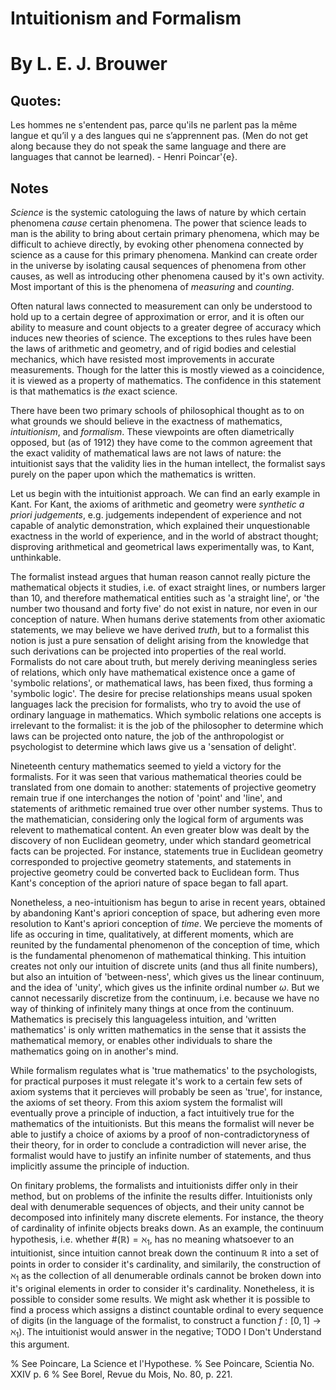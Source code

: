 # Intuitionism and Formalism
# By L. E. J. Brouwer



## Quotes:

Les hommes ne s'entendent pas, parce qu'ils ne parlent pas la même langue et qu’il y a des langues qui ne s’apprennent pas. (Men do not get along because they do not speak the same language and there are languages that cannot be learned). - Henri Poincar\'{e}.








## Notes

*Science* is the systemic catologuing the laws of nature by which certain phenomena *cause* certain phenomena. The power that science leads to man is the ability to bring about certain primary phenomena, which may be difficult to achieve directly, by evoking other phenomena connected by science as a cause for this primary phenomena. Mankind can create order in the universe by isolating causal sequences of phenomena from other causes, as well as introducing other phenomena caused by it's own activity. Most important of this is the phenomena of *measuring* and *counting*.

Often natural laws connected to measurement can only be understood to hold up to a certain degree of approximation or error, and it is often our ability to measure and count objects to a greater degree of accuracy which induces new theories of science. The exceptions to thes rules have been the laws of arithmetic and geometry, and of rigid bodies and celestial mechanics, which have resisted most improvements in accurate measurements. Though for the latter this is mostly viewed as a coincidence, it is viewed as a property of mathematics. The confidence in this statement is that mathematics is *the* exact science.

There have been two primary schools of philosophical thought as to on what grounds we should believe in the exactness of mathematics, *intuitionism*, and *formalism*. These viewpoints are often diametrically opposed, but (as of 1912) they have come to the common agreement that the exact validity of mathematical laws are not laws of nature: the intuitionist says that the validity lies in the human intellect, the formalist says purely on the paper upon which the mathematics is written.

Let us begin with the intuitionist approach. We can find an early example in Kant. For Kant, the axioms of arithmetic and geometry were *synthetic a priori judgements*, e.g. judgements independent of experience and not capable of analytic demonstration, which explained their unquestionable exactness in the world of experience, and in the world of abstract thought; disproving arithmetical and geometrical laws experimentally was, to Kant, unthinkable.

The formalist instead argues that human reason cannot really picture the mathematical objects it studies, i.e. of exact straight lines, or numbers larger than 10, and therefore mathematical entities such as 'a straight line', or 'the number two thousand and forty five' do not exist in nature, nor even in our conception of nature. When humans derive statements from other axiomatic statements, we may believe we have derived *truth*, but to a formalist this notion is just a pure sensation of delight arising from the knowledge that such derivations can be projected into properties of the real world. Formalists do not care about truth, but merely deriving meaningless series of relations, which only have mathematical existence once a game of 'symbolic relations', or mathematical laws, has been fixed, thus forming a 'symbolic logic'. The desire for precise relationships means usual spoken languages lack the precision for formalists, who try to avoid the use of ordinary language in mathematics. Which symbolic relations one accepts is irrelevant to the formalist: it is the job of the philosopher to determine which laws can be projected onto nature, the job of the anthropologist or psychologist to determine which laws give us a 'sensation of delight'.

Nineteenth century mathematics seemed to yield a victory for the formalists. For it was seen that various mathematical theories could be translated from one domain to another: statements of projective geometry remain true if one interchanges the notion of 'point' and 'line', and statements of arithmetic remained true over other number systems. Thus to the mathematician, considering only the logical form of arguments was relevent to mathematical content. An even greater blow was dealt by the discovery of non Euclidean geometry, under which standard geometrical facts can be projected. For instance, statements true in Euclidean geometry corresponded to projective geometry statements, and statements in projective geometry could be converted back to Euclidean form. Thus Kant's conception of the apriori nature of space began to fall apart.

Nonetheless, a neo-intuitionism has begun to arise in recent years, obtained by abandoning Kant's apriori conception of space, but adhering even more resolution to Kant's apriori conception of *time*. We percieve the moments of life as occuring in time, qualitatively, at different moments, which are reunited by the fundamental phenomenon of the conception of time, which is the fundamental phenomenon of mathematical thinking. This intuition creates not only our intuition of discrete units (and thus all finite numbers), but also an intuition of 'between-ness', which gives us the linear continuum, and the idea of 'unity', which gives us the infinite ordinal number $\omega$. But we cannot necessarily discretize from the continuum, i.e. because we have no way of thinking of infinitely many things at once from the continuum. Mathematics is precisely this languageless intuition, and 'written mathematics' is only written mathematics in the sense that it assists the mathematical memory, or enables other individuals to share the mathematics going on in another's mind.

While formalism regulates what is 'true mathematics' to the psychologists, for practical purposes it must relegate it's work to a certain few sets of axiom systems that it percieves will probably be seen as 'true', for instance, the axioms of set theory. From this axiom system the formalist will eventually prove a principle of induction, a fact intuitively true for the mathematics of the intuitionists. But this means the formalist will never be able to justify a choice of axioms by a proof of non-contradictoryness of their theory, for in order to conclude a contradiction will never arise, the formalist would have to justify an infinite number of statements, and thus implicitly assume the principle of induction.

On finitary problems, the formalists and intuitionists differ only in their method, but on problems of the infinite the results differ. Intuitionists only deal with denumerable sequences of objects, and their unity cannot be decomposed into infinitely many discrete elements. For instance, the theory of cardinality of infinite objects breaks down. As an example, the continuum hypothesis, i.e. whether $\#(\mathbb{R}) = \aleph_1$, has no meaning whatsoever to an intuitionist, since intuition cannot break down the continuum $\mathbb{R}$ into a set of points in order to consider it's cardinality, and similarily, the construction of $\aleph_1$ as the collection of all denumerable ordinals cannot be broken down into it's original elements in order to consider it's cardinality. Nonetheless, it is possible to consider some results. We might ask whether it is possible to find a process which assigns a distinct countable ordinal to every sequence of digits (in the language of the formalist, to construct a function $f: [0,1] \to \aleph_1$). The intuitionist would answer in the negative; TODO I Don't Understand this argument.

% See Poincare, La Science et l'Hypothese.
% See Poincare, Scientia No. XXIV p. 6
% See Borel, Revue du Mois, No. 80, p. 221.